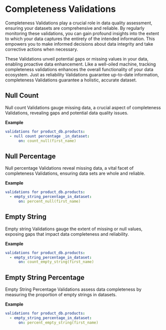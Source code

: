 # **Completeness Validations**

Completeness Validations play a crucial role in data quality assessment, ensuring your datasets are comprehensive and reliable. By regularly monitoring these validations, you can gain profound insights into the extent to which your data captures the entirety of the intended information. This empowers you to make informed decisions about data integrity and take corrective actions when necessary.

These Validations unveil potential gaps or missing values in your data, enabling proactive data enhancement. Like a well-oiled machine, tracking completeness validations enhances the overall functionality of your data ecosystem. Just as reliability Validations guarantee up-to-date information, completeness Validations guarantee a holistic, accurate dataset.


## **Null Count**

Null count Validations gauge missing data, a crucial aspect of completeness Validations, revealing gaps and potential data quality issues.



**Example**

```yaml title="dcs_config.yaml"
validations for product_db.products:
  - null count percentage _in_dataset:
      on: count_null(first_name)
```


## **Null Percentage**

Null percentage Validations reveal missing data, a vital facet of completeness Validations, ensuring data sets are whole and reliable.

**Example**

```yaml title="dcs_config.yaml"
validations for product_db.products:
  - empty_string_percentage_in_dataset:
      on: percent_null(first_name)
```

## **Empty String**

Empty string Validations gauge the extent of missing or null values, exposing gaps that impact data completeness and reliability.

**Example**

```yaml title="dcs_config.yaml"
validations for product_db.products:
  - empty_string_percentage_in_dataset:
      on: count_empty_string(first_name)
```

## **Empty String Percentage**

Empty String Percentage Validations assess data completeness by measuring the proportion of empty strings in datasets.

**Example**

```yaml title="dcs_config.yaml"
validations for product_db.products:
  - empty_string_percentage_in_dataset:
      on: percent_empty_string(first_name)
```